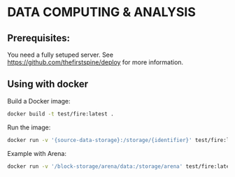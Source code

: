 # DATA COMPUTING & ANALYSIS

## Prerequisites:

You need a fully setuped server. See https://github.com/thefirstspine/deploy for more information.

## Using with docker

Build a Docker image:

```bash
docker build -t test/fire:latest .
```

Run the image:

```bash
docker run -v '{source-data-storage}:/storage/{identifier}' test/fire:latest
```

Example with Arena:

```bash
docker run -v '/block-storage/arena/data:/storage/arena' test/fire:latest
```

